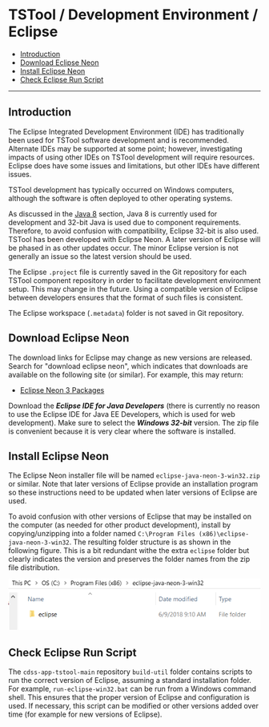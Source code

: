 # TSTool / Development Environment / Eclipse ##

* [Introduction](#introduction)
* [Download Eclipse Neon](#download-eclipse-neon)
* [Install Eclipse Neon ](#install-eclipse-neon)
* [Check Eclipse Run Script](#check-eclipse-run-script)

-----

## Introduction ##

The Eclipse Integrated Development Environment (IDE) has traditionally been used for TSTool software development and is recommended.
Alternate IDEs may be supported at some point; however, investigating impacts of using other IDEs
on TSTool development will require resources.
Eclipse does have some issues and limitations, but other IDEs have different issues.

TSTool development has typically occurred on Windows computers, although the software is often deployed to other operating systems.

As discussed in the [Java 8](java8.md) section, Java 8 is currently used for development and 32-bit Java is used due to component requirements.
Therefore, to avoid confusion with compatibility, Eclipse 32-bit is also used.
TSTool has been developed with Eclipse Neon.  A later version of Eclipse will be phased in as other updates occur.
The minor Eclipse version is not generally an issue so the latest version should be used.

The Eclipse `.project` file is currently saved in the Git repository for each TSTool component repository
in order to facilitate development environment setup.  This may change in the future.
Using a compatible version of Eclipse between developers ensures that the format of such files is consistent.

The Eclipse workspace (`.metadata`) folder is not saved in Git repository.

## Download Eclipse Neon ##

The download links for Eclipse may change as new versions are released.  Search for "download eclipse neon", which indicates that
downloads are available on the following site (or similar).
For example, this may return:

* [Eclipse Neon 3 Packages](http://www.eclipse.org/downloads/packages/release/Neon/3)

Download the ***Eclipse IDE for Java Developers*** (there is currently no reason to use the Eclipse IDE for Java EE Developers,
which is used for web development).  Make sure to select the ***Windows 32-bit*** version.
The zip file is convenient because it is very clear where the software is installed.

## Install Eclipse Neon ##

The Eclipse Neon installer file will be named `eclipse-java-neon-3-win32.zip` or similar.
Note that later versions of Eclipse provide an installation program so these instructions need to be updated when later versions of Eclipse are used.

To avoid confusion with other versions of Eclipse that may be installed on the computer (as needed for other product development),
install by copying/unzipping into a folder named `C:\Program Files (x86)\eclipse-java-neon-3-win32`.
The resulting folder structure is as shown in the following figure.
This is a bit redundant withe the extra `eclipse` folder but clearly indicates the version and preserves the folder names from the zip file distribution.

![eclipse-install-folder](images/eclipse-install-folder.png)

## Check Eclipse Run Script ##

The `cdss-app-tstool-main` repository `build-util` folder contains scripts to run the correct version of Eclipse,
assuming a standard installation folder.  For example, `run-eclipse-win32.bat` can be run from a Windows command shell.
This ensures that the proper version of Eclipse and configuration is used.
If necessary, this script can be modified or other versions added over time (for example for new versions of Eclipse).
